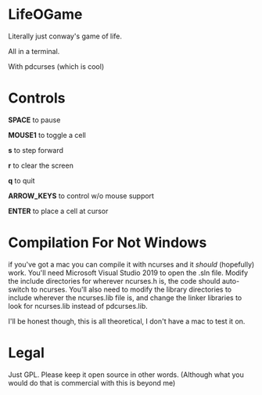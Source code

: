 # LifeOGame
Literally just conway's game of life.

All in a terminal.

With pdcurses (which is cool)

# Controls
**SPACE** to pause

**MOUSE1** to toggle a cell

**s** to step forward

**r** to clear the screen

**q** to quit

**ARROW_KEYS** to control w/o mouse support

**ENTER** to place a cell at cursor

# Compilation For Not Windows
if you've got a mac you can compile it with ncurses and it _should_ (hopefully) work. You'll need Microsoft Visual Studio 2019 to open the .sln file. Modify the include directories for wherever ncurses.h is, the code should auto-switch to ncurses. You'll also need to modify the library directories to include wherever the ncurses.lib file is, and change the linker libraries to look for ncurses.lib instead of pdcurses.lib.

I'll be honest though, this is all theoretical, I don't have a mac to test it on.

# Legal
Just GPL. Please keep it open source in other words. (Although what you would do that is commercial with this is beyond me)
